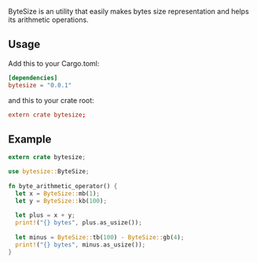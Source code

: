 ByteSize is an utility that easily makes bytes size representation 
and helps its arithmetic operations.

## Usage

Add this to your Cargo.toml:

```toml
[dependencies]
bytesize = "0.0.1"
```

and this to your crate root:
```toml
extern crate bytesize;
```

## Example

```rust
extern crate bytesize;

use bytesize::ByteSize;
 
fn byte_arithmetic_operator() {
  let x = ByteSize::mb(1);
  let y = ByteSize::kb(100);
   
  let plus = x + y;
  print!("{} bytes", plus.as_usize());
   
  let minus = ByteSize::tb(100) - ByteSize::gb(4);
  print!("{} bytes", minus.as_usize());
}
 ```

